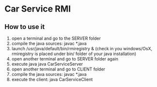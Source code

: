 # Car Service RMI

## How to use it

1. open a terminal and go to the SERVER folder
2. compile the java sources: javac *.java
3. launch /usr/java/default/bin/rmiregistry & (check in you windows/OsX, rmiregistry is placed under bin/ folder of your java installation)
4. open another terminal and go to SERVER folder again
5. execute java java CarServiceServer
6. open another terminal and go to CLIENT folder
7. compile the java sources: javac *.java
8. execute the client: java CarServiceClient
